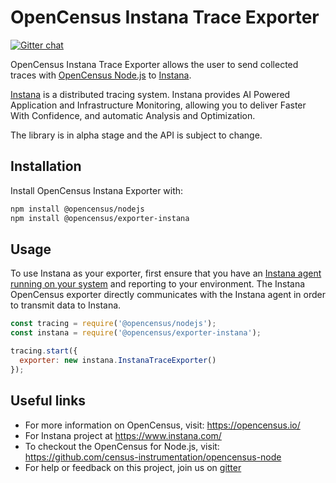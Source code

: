 # OpenCensus Instana Trace Exporter
[![Gitter chat][gitter-image]][gitter-url]

OpenCensus Instana Trace Exporter allows the user to send collected traces with [OpenCensus Node.js](https://github.com/census-instrumentation/opencensus-node) to [Instana](https://www.instana.com/).

[Instana](http://www.instana.com/) is a distributed
tracing system. Instana provides AI Powered Application and Infrastructure Monitoring, allowing you to deliver Faster With Confidence, and automatic Analysis and Optimization.

The library is in alpha stage and the API is subject to change.

## Installation

Install OpenCensus Instana Exporter with:
```bash
npm install @opencensus/nodejs
npm install @opencensus/exporter-instana
```

## Usage
To use Instana as your exporter, first ensure that you have an [Instana agent running on your system](https://docs.instana.io/quick_start/getting_started/) and reporting to your environment. The Instana OpenCensus exporter directly communicates with the Instana agent in order to transmit data to Instana.

```javascript
const tracing = require('@opencensus/nodejs');
const instana = require('@opencensus/exporter-instana');

tracing.start({
  exporter: new instana.InstanaTraceExporter()
});
```

## Useful links
- For more information on OpenCensus, visit: <https://opencensus.io/>
- For Instana project at https://www.instana.com/
- To checkout the OpenCensus for Node.js, visit: <https://github.com/census-instrumentation/opencensus-node>
- For help or feedback on this project, join us on [gitter](https://gitter.im/census-instrumentation/Lobby)

[gitter-image]: https://badges.gitter.im/census-instrumentation/lobby.svg
[gitter-url]: https://gitter.im/census-instrumentation/lobby?utm_source=badge&utm_medium=badge&utm_campaign=pr-badge&utm_content=badge
